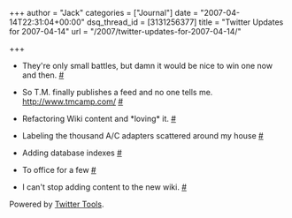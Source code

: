 +++
author = "Jack"
categories = ["Journal"]
date = "2007-04-14T22:31:04+00:00"
dsq_thread_id = [3131256377]
title = "Twitter Updates for 2007-04-14"
url = "/2007/twitter-updates-for-2007-04-14/"

+++

<ul class="aktt_tweet_digest">
  <li>
    They're only small battles, but damn it would be nice to win one now and then. <a href="http://twitter.com/jackbaty/statuses/27543551">#</a>
  </li>
  <p>
  </p>
  
  <li>
    So T.M. finally publishes a feed and no one tells me. <a href="http://www.tmcamp.com/" rel="nofollow">http://www.tmcamp.com/</a> <a href="http://twitter.com/jackbaty/statuses/27853691">#</a>
  </li>
  <p>
  </p>
  
  <li>
    Refactoring Wiki content and *loving* it. <a href="http://twitter.com/jackbaty/statuses/27987241">#</a>
  </li>
  <p>
  </p>
  
  <li>
    Labeling the thousand A/C adapters scattered around my house <a href="http://twitter.com/jackbaty/statuses/28022501">#</a>
  </li>
  <p>
  </p>
  
  <li>
    Adding database indexes <a href="http://twitter.com/jackbaty/statuses/28060891">#</a>
  </li>
  <p>
  </p>
  
  <li>
    To office for a few <a href="http://twitter.com/jackbaty/statuses/28106831">#</a>
  </li>
  <p>
  </p>
  
  <li>
    I can't stop adding content to the new wiki. <a href="http://twitter.com/jackbaty/statuses/28239501">#</a>
  </li>
</ul>

<p class="aktt_credit">
  Powered by <a href="http://alexking.org/projects/wordpress">Twitter Tools</a>.
</p>